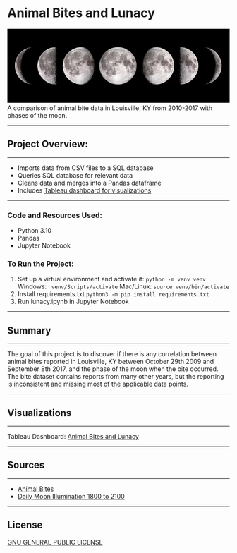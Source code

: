 # Animal Bites and Lunacy
![moon-phases](./assets/moon_phases.jpg)
A comparison of animal bite data in Louisville, KY from 2010-2017 with phases of the moon.

---
## Project Overview:
---
- Imports data from CSV files to a SQL database
- Queries SQL database for relevant data
- Cleans data and merges into a Pandas dataframe
- Includes [Tableau dashboard for visualizations](https://public.tableau.com/app/profile/keith.flynn3286/viz/AnimalBitesandLunacy/dashboard_animal_bites_and_lunacy?publish=yes)
---
### Code and Resources Used:
- Python 3.10
- Pandas
- Jupyter Notebook
### To Run the Project:
1. Set up a virtual environment and activate it:
`python -m venv venv`
Windows:
` venv/Scripts/activate`
Mac/Linux:
`source venv/bin/activate`
2. Install requirements.txt
`python3 -m pip install requirements.txt`
3. Run lunacy.ipynb in Jupyter Notebook
---
## Summary
---
The goal of this project is to discover if there is any correlation between animal bites reported in Louisville, KY between October 29th 2009 and September 8th 2017, and the phase of the moon when the bite occurred. The bite dataset contains reports from many other years, but the reporting is inconsistent and missing most of the applicable data points.

---
## Visualizations
---
Tableau Dashboard: [Animal Bites and Lunacy](https://public.tableau.com/app/profile/keith.flynn3286/viz/AnimalBitesandLunacy/dashboard_animal_bites_and_lunacy?publish=yes)

---
## Sources
---
- [Animal Bites](https://www.kaggle.com/datasets/rtatman/animal-bites)
- [Daily Moon Illumination 1800 to 2100](https://www.kaggle.com/datasets/petermenzies/daily-moon-illumination-1800-to-2100)
---
## License
[GNU GENERAL PUBLIC LICENSE](LICENSE)